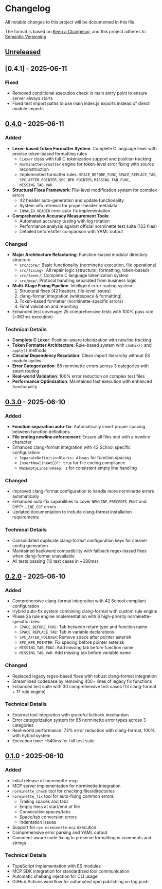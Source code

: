 # Changelog

All notable changes to this project will be documented in this file.

The format is based on [Keep a Changelog](https://keepachangelog.com/en/1.0.0/),
and this project adheres to [Semantic Versioning](https://semver.org/spec/v2.0.0.html).

## [Unreleased]

## [0.4.1] - 2025-06-11

### Fixed
- Removed conditional execution check in main entry point to ensure server always starts
- Fixed test import paths to use main index.js exports instead of direct module imports

## [0.4.0] - 2025-06-11

### Added
- **Lexer-based Token Formatter System**: Complete C language lexer with precise token-based formatting rules
  - `CLexer` class with full C tokenization support and position tracking
  - `NorminetteFormatter` engine for token-level error fixing with source reconstruction
  - Implemented formatter rules: `SPACE_BEFORE_FUNC`, `SPACE_REPLACE_TAB`, `SPC_AFTER_POINTER`, `SPC_BFR_POINTER`, `MISSING_TAB_FUNC`, `MISSING_TAB_VAR`
- **Structural Fixes Framework**: File-level modification system for complex errors
  - 42 header auto-generation and update functionality
  - System info retrieval for proper header metadata
  - `INVALID_HEADER` error auto-fix implementation
- **Comprehensive Accuracy Measurement Tools**: 
  - Automated accuracy testing with log rotation
  - Performance analysis against official norminette test suite (103 files)
  - Detailed before/after comparison with YAML output

### Changed
- **Major Architecture Refactoring**: Function-based modular directory structure
  - `src/core/`: Basic functionality (norminette execution, file operations)
  - `src/fixing/`: All repair logic (structural, formatting, token-based)
  - `src/lexer/`: Complete C language tokenization system
  - `src/mcp/`: Protocol handling separated from business logic
- **Multi-Stage Fixing Pipeline**: Intelligent error routing system
  1. Structural fixes (42 headers, file-level issues)
  2. clang-format integration (whitespace & formatting)
  3. Token-based formatter (norminette-specific errors)
  4. Final validation and reporting
- Enhanced test coverage: 25 comprehensive tests with 100% pass rate (~363ms execution)

### Technical Details
- **Complete C Lexer**: Position-aware tokenization with newline tracking
- **Token Formatter Architecture**: Rule-based system with `canFix()` and `apply()` methods
- **Circular Dependency Resolution**: Clean import hierarchy without ES module cycles
- **Error Categorization**: 85 norminette errors across 3 categories with smart routing
- **Real-world Validation**: 100% error reduction on complex test files
- **Performance Optimization**: Maintained fast execution with enhanced functionality

## [0.3.0] - 2025-06-10

### Added
- **Function separation auto-fix**: Automatically insert proper spacing between function definitions
- **File ending newline enforcement**: Ensure all files end with a newline character
- Enhanced clang-format integration with 42 School specific configuration:
  - `SeparateDefinitionBlocks: Always` for function spacing
  - `InsertNewlineAtEOF: true` for file ending compliance
  - `MaxEmptyLinesToKeep: 1` for consistent empty line handling

### Changed
- Improved clang-format configuration to handle more norminette errors automatically
- Enhanced auto-fix capabilities to cover `NEWLINE_PRECEDES_FUNC` and `EMPTY_LINE_EOF` errors
- Updated documentation to include clang-format installation requirements

### Technical Details
- Consolidated duplicate clang-format configuration keys for cleaner config generation
- Maintained backward compatibility with fallback regex-based fixes when clang-format unavailable
- All tests passing (10 test cases in ~380ms)

## [0.2.0] - 2025-06-10

### Added
- Comprehensive clang-format integration with 42 School compliant configuration
- Hybrid auto-fix system combining clang-format with custom rule engine
- Phase 2a rule engine implementation with 6 high-priority norminette-specific rules:
  - `SPACE_BEFORE_FUNC`: Tab between return type and function name
  - `SPACE_REPLACE_TAB`: Tab in variable declarations
  - `SPC_AFTER_POINTER`: Remove space after pointer asterisk
  - `SPC_BFR_POINTER`: Fix spacing before pointer asterisk
  - `MISSING_TAB_FUNC`: Add missing tab before function name
  - `MISSING_TAB_VAR`: Add missing tab before variable name

### Changed
- Replaced legacy regex-based fixes with robust clang-format integration
- Streamlined codebase by removing 400+ lines of legacy fix functions
- Enhanced test suite with 30 comprehensive test cases (13 clang-format + 17 rule engine)

### Technical Details
- External tool integration with graceful fallback mechanism
- Error categorization system for 85 norminette error types across 3 categories
- Real-world performance: 73% error reduction with clang-format, 100% with hybrid system
- Execution time: ~540ms for full test suite

## [0.1.0] - 2025-06-10

### Added
- Initial release of norminette-mcp
- MCP server implementation for norminette integration
- `norminette_check` tool for checking files/directories
- `norminette_fix` tool for auto-fixing common errors:
  - Trailing spaces and tabs
  - Empty lines at start/end of file
  - Consecutive spaces/tabs
  - Space/tab conversion errors
  - Indentation issues
- Support for `npx norminette-mcp` execution
- Comprehensive error parsing and YAML output
- Comment-aware code fixing to preserve formatting in comments and strings

### Technical Details
- TypeScript implementation with ES modules
- MCP SDK integration for standardized tool communication
- Automatic shebang injection for CLI usage
- GitHub Actions workflow for automated npm publishing on tag push

[Unreleased]: https://github.com/smatsuodev/norminette-mcp/compare/v0.4.0...HEAD
[0.4.0]: https://github.com/smatsuodev/norminette-mcp/compare/v0.3.0...v0.4.0
[0.3.0]: https://github.com/smatsuodev/norminette-mcp/compare/v0.2.0...v0.3.0
[0.2.0]: https://github.com/smatsuodev/norminette-mcp/compare/v0.1.0...v0.2.0
[0.1.0]: https://github.com/smatsuodev/norminette-mcp/releases/tag/v0.1.0